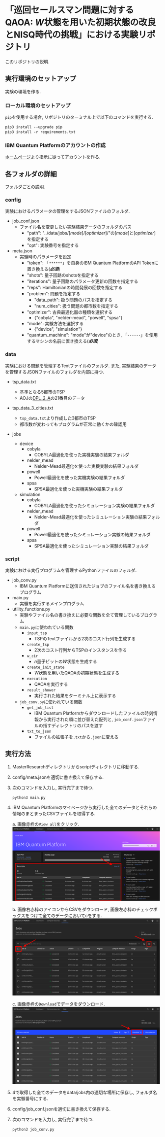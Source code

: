# 「巡回セールスマン問題に対するQAOA: $W$状態を用いた初期状態の改良とNISQ時代の挑戦」における実験リポジトリ
このリポジトリの説明.

## 実行環境のセットアップ
実験の環境を作る.

### ローカル環境のセットアップ
`pip`を使用する場合, リポジトリのターミナル上で以下のコマンドを実行する.

```
pip3 install --upgrade pip
pip3 install -r requirements.txt
```
### IBM Quantum Platformのアカウントの作成

[ホームページ](https://quantum.ibm.com/)より指示に従ってアカウントを作る.

## 各フォルダの詳細
フォルダごとの説明.

### config
実験におけるパラメータの管理をするJSONファイルのフォルダ.

- job_conf.json
    - ファイル名を変更したい実験結果データのフォルダのパス
        - "path": "../data/jobs/[*mode*]/[*optimizer*]/"の[*mode*]と[*optimizer*]を指定する
        - "opt": 実験番号を指定する
- meta.json
    - 実験時のパラメータを設定
        - "token": 「`******`」を自身のIBM Quantum PlatformのAPI Tokenに置き換える(***必須***)
        - "shots": 量子回路のshotsを指定する
        - "iterations": 量子回路のパラメータ更新の回数を指定する
        - "reps": Hamiltonianの時間発展の回数を指定する
        - "problem": 問題を指定する
            - "data_path": 扱う問題のパスを指定する
            - "num_cities": 扱う問題の都市数を指定する
        - "optimizer": 古典最適化器の種類を選択する
            - {"cobyla", "nelder-mead", "powell", "spsa"}
        - "mode": 実験方法を選択する
            - {"device", "simulation"}
        - "quantum_machine": "mode"が"device"のとき, 「`------`」を使用するマシンの名前に置き換える(***必須***)

### data
実験における問題を管理するTextファイルのフォルダ. また, 実験結果のデータを管理するJSONファイルのフォルダを内部に持つ.

- tsp_data.txt
    - 基準となる5都市のTSP
    - AOJの[DPL_2_A](https://judge.u-aizu.ac.jp/onlinejudge/description.jsp?id=DPL_2_A)の21番目のデータ
- tsp_data_3_cities.txt
    - `tsp_data.txt`より作成した3都市のTSP
    - 都市数が変わってもプログラムが正常に動くかの確認用

- jobs
    - device
        - cobyla
            - COBYLA最適化を使った実機実験の結果フォルダ
        - nelder_mead
            - Nelder-Mead最適化を使った実機実験の結果フォルダ
        - powell
            - Powell最適化を使った実機実験の結果フォルダ
        - spsa
            - SPSA最適化を使った実機実験の結果フォルダ
    - simulation
        - cobyla
            - COBYLA最適化を使ったシミュレーション実験の結果フォルダ
        - nelder_mead
            - Nelder-Mead最適化を使ったシミュレーション実験の結果フォルダ
        - powell
            - Powell最適化を使ったシミュレーション実験の結果フォルダ
        - spsa
            - SPSA最適化を使ったシミュレーション実験の結果フォルダ

### script
実験における実行プログラムを管理するPythonファイルのフォルダ.

- job_conv.py
    - IBM Quantum Platformに送信されたジョブのファイル名を書き換えるプログラム
- main.py
    - 実験を実行するメインプログラム
- utility_functions.py
    - 実験やファイル名の書き換えに必要な関数を全て管理しているプログラム
    - `main.py`に使われている関数
        - `input_tsp`
            - TSPのTextファイルから2次のコスト行列を生成する
        - `create_tsp`
            - 2次のコスト行列からTSPのインスタンスを作る
        - `w_cir`
            - $n$量子ビットの$W$状態を生成する
        - `create_init_state`
            - $W$状態を用いたQAOAの初期状態を生成する
        - `execution`
            - QAOAを実行する
        - `result_shower`
            - 実行された結果をターミナル上に表示する
    - `job_conv.py`に使われている関数
        - `get_job_list`
            - IBM Quantum Platformからダウンロードしたファイルの時刻情報から実行された順に並び替えた配列と, `job_conf.json`ファイルの指すディレクトリのパスを渡す
        - `txt_to_json`
            - ファイルの拡張子を`.txt`から`.json`に変える

## 実行方法
1. MasterResearchディレクトリからscriptディレクトリに移動する.
2. config/meta.jsonを適切に書き換えて保存する.
3. 次のコマンドを入力し, 実行完了まで待つ.
    ```
    python3 main.py
    ```
4. IBM Quantum Platformのマイページから実行した全てのデータとそれらの情報のまとまったCSVファイルを取得する.

    a. 画像赤枠の`View all`をクリック.
        ![1](4_a.png)
    
    b. 画像右赤枠のアイコンからCSVをダウンロード, 画像左赤枠のチェックボックスをつけて全てのデータにおいてcをする.
        ![2](4_b.png)
    
    c. 画像赤枠の`Download`でデータをダウンロード.
        ![3](4_c.png)
5. 4で取得した全てのデータをdata/jobs内の適切な場所に保存し, フォルダ名を実験番号にする.
6. config/job_conf.jsonを適切に書き換えて保存する.
7. 次のコマンドを入力し, 実行完了まで待つ.
    ```
    python3 job_conv.py
    ```
